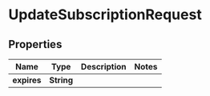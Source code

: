 
# UpdateSubscriptionRequest

## Properties
Name | Type | Description | Notes
------------ | ------------- | ------------- | -------------
**expires** | **String** |  | 



